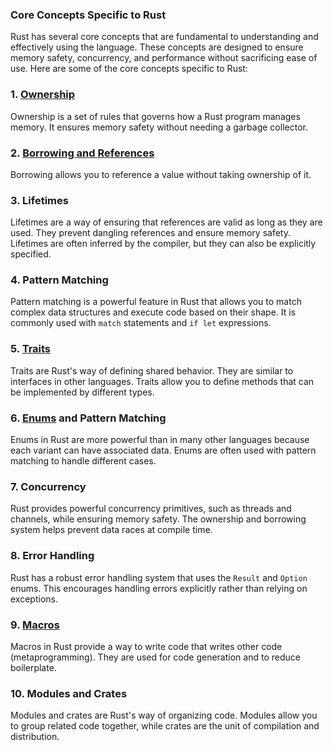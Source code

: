 ### Core Concepts Specific to Rust

Rust has several core concepts that are fundamental to understanding and effectively using the language. These concepts are designed to ensure memory safety, concurrency, and performance without sacrificing ease of use. Here are some of the core concepts specific to Rust:

### 1. [Ownership](./ownership.md)

Ownership is a set of rules that governs how a Rust program manages memory. It ensures memory safety without needing a garbage collector.

### 2. [Borrowing and References](./borrow.md)

Borrowing allows you to reference a value without taking ownership of it.

### 3. Lifetimes

Lifetimes are a way of ensuring that references are valid as long as they are used. They prevent dangling references and ensure memory safety. Lifetimes are often inferred by the compiler, but they can also be explicitly specified.

### 4. Pattern Matching

Pattern matching is a powerful feature in Rust that allows you to match complex data structures and execute code based on their shape. It is commonly used with `match` statements and `if let` expressions.

### 5. [Traits](../types/trait.md)

Traits are Rust's way of defining shared behavior. They are similar to interfaces in other languages. Traits allow you to define methods that can be implemented by different types.

### 6. [Enums](../types/enum.md) and Pattern Matching

Enums in Rust are more powerful than in many other languages because each variant can have associated data. Enums are often used with pattern matching to handle different cases.

### 7. Concurrency

Rust provides powerful concurrency primitives, such as threads and channels, while ensuring memory safety. The ownership and borrowing system helps prevent data races at compile time.

### 8. Error Handling

Rust has a robust error handling system that uses the `Result` and `Option` enums. This encourages handling errors explicitly rather than relying on exceptions.

### 9. [Macros](./macro.md)

Macros in Rust provide a way to write code that writes other code (metaprogramming). They are used for code generation and to reduce boilerplate.

### 10. Modules and Crates

Modules and crates are Rust's way of organizing code. Modules allow you to group related code together, while crates are the unit of compilation and distribution.

